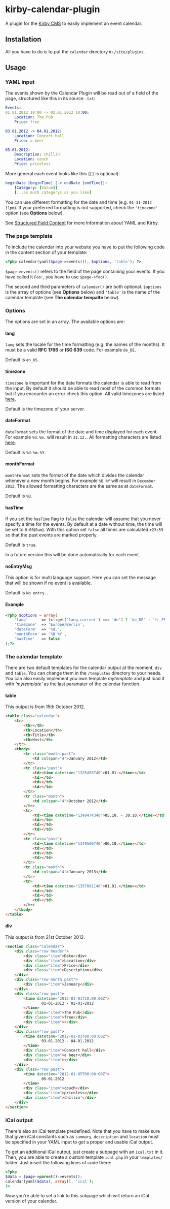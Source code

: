 kirby-calendar-plugin
=====================

A plugin for the [Kirby CMS](http://getkirby.com) to easily implement an event calendar.

## Installation

All you have to do is to put the `calendar` directory in `/site/plugins`.

## Usage

### YAML input

The events shown by the Calendar Plugin will be read out of a field of the page, structured like this in its source `.txt`:

```yaml
Events:
01.01.2012 10:00 -> 02.01.2012 10:00:
	Location: The Pub
	Price: free

03.01.2012 -> 04.01.2012:
	Location: Concert hall
	Price: a beer

05.01.2012:
	Description: chillin'
	Location: couch
	Price: priceless
```

More general each event looks like this (`[]` is optional):

```yaml
beginDate [beginTime] [-> endDate [endTime]]:
	[Category: [Value]]
	[...as much categorys as you like]
```

You can use different formatting for the date and time (e.g. `01-31-2012 11pm`). If your preferred formatting is not supported, check the `'timezone'` option (see **Options** below).

See [Structured Field Content](http://getkirby.com/blog/structured-field-content) for more Information about YAML and Kirby.

### The page template

To include the calendar into your website you have to put the following code in the content section of your template:

```php
<?php calendar(yaml($page->events()), $options, 'table'); ?>
```

`$page->events()` refers to the field of the page containing your events. If you have called it `Foo:`, you have to use `$page->foo()`.

The second and third parameters of `calendar()` are both optional. `$options` is the array of options (see **Options** below) and `'table'` is the name of the calendar template (see **The calendar tempalte** below).

### Options

The options are set in an array. The available options are:

#### lang

`lang` sets the locale for the time formatting (e.g. the names of the months). It must be a valid **RFC 1766** or **ISO 639** code. For example `de_DE`.

Default is `en_US`.

#### timezone

`timezone` is important for the date formats the calendar is able to read from the input. By default it should be able to read most of the common formats but if you encounter an error check this option. All valid timezones are listed [here](http://php.net/manual/en/timezones.php).

Default is the timezone of your server.

#### dateFormat

`dateFormat` sets the format of the date and time displayed for each event. For example `%d.%m.` will result in `31.12.`. All formatting characters are listed [here](http://php.net/manual/en/function.strftime.php).

Default is `%d-%m-%Y`.

#### monthFormat

`monthFormat` sets the format of the date which divides the calendar whenever a new month begins. For example `%B %Y` will result in `December 2012`. The allowed formatting characters are the same as at `dateFormat`.

Default is `%B`.

#### hasTime

If you set the `hasTime` flag to `false` the calendar will assume that you never specify a time for the events. By default at a date without time, the time will be set to `0:00`(`0am`). With this option set `false` all times are calculated `+23:59` so that the past events are marked properly.

Default is `true`.

In a future version this will be done automatically for each event.

#### noEntryMsg

This option is for multi language support. Here you can set the message that will be shown if no event is available.

Default is `No entry.`.

#### Example

```php
<?php $options = array(
	'lang' 		=> (c::get('lang.current') === 'de') ? 'de_DE' : 'fr_FR',
	'timezone' 	=> 'Europe/Berlin',
	'dateForm'	=> '%d.',
	'monthForm'	=> '%B %Y',
	'hasTime'	=> false
);?>
```

### The calendar template

There are two default templates for the calendar output at the moment, `div` and
`table`. You can change them in the `/templates` directory to your needs. You
can also easily implement you own template *mytemplate* and just load it with
*'mytemplate'* as the last paramater of the calendar function.

#### table

This output is from 15th October 2012.

```html
<table class="calendar">
	<tr>
		<th></th>
		<th>Location</th>
		<th>Title</th>
		<th>Host</th>
	</tr>
	<tbody>
		<tr class="month past">
			<td colspan="4">January 2012</td>
		</tr>
		<tr class="past">
			<td><time datetime="1325458740">01.01.</time></td>
			<td></td>
			<td></td>
			<td></td>
		</tr>
		<tr class="month">
			<td colspan="4">October 2012</td>
		</tr>
		<tr>
			<td><time datetime="1349474340">05.10. - 30.10.</time></td>
			<td></td>
			<td></td>
			<td></td>
		</tr>
		<tr class="past">
			<td><time datetime="1349560740">06.10.</time></td>
			<td></td>
			<td></td>
			<td></td>
		</tr>
		<tr class="month">
			<td colspan="4">January 2013</td>
		</tr>
		<tr>
			<td><time datetime="1357081140">01.01.</time></td>
			<td></td>
			<td></td>
			<td></td>
		</tr>
	</tbody>
</table>
```

#### div

This output is from 21st October 2012.

```html
<section class="calendar">
	<div class="row header">
		<div class="item">Date</div>
		<div class="item">Location</div>
		<div class="item">Price</div>
		<div class="item">Description</div>
	</div>
	<div class="row month past">
		<div class="item">January</div>
	</div>
	<div class="row past">
		<time datetime="2012-01-01T10:00:00Z">
				01-01-2012 - 02-01-2012
		</time>
		<div class="item">The Pub</div>
		<div class="item">free</div>
		<div class="item"></div>
	</div>
	<div class="row past">
		<time datetime="2012-01-03T00:00:00Z">
				03-01-2012 - 04-01-2012
		</time>
		<div class="item">Concert hall</div>
		<div class="item">a beer</div>
		<div class="item"></div>
	</div>
	<div class="row past">
		<time datetime="2012-01-05T00:00:00Z">
				05-01-2012
		</time>
		<div class="item">couch</div>
		<div class="item">priceless</div>
		<div class="item">chillin'</div>
	</div>
</section>
```

### iCal output

There's also an iCal template predefined. Note that you have to make sure that
given iCal constants such as `summary`, `description` and `location` must
be specified in your YAML input to get a proper and usable iCal output.

To get an additional iCal output, just create a subpage with an `ical.txt` in
it. Then, you are able to create a custom template `ical.php` in your
`templates/` folder. Just insert the following lines of code there:

```php
<?php
$data = $page->parent()->events();
calendar(yaml($data), array(), 'ical');
?>
```
Now you're able to set a link to this subpage which will return an iCal version
of your calendar.
